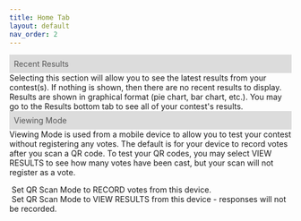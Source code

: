 ```yaml
---
title: Home Tab
layout: default
nav_order: 2
---
```


<div style="background-color: rgb(220,220,220); color: rgb(85,85,85); width:'100%'; padding: 8px">Recent Results</div>
  Selecting this section will allow you to see the latest results from your contest(s).  If nothing is shown, then there are no recent
  results to display.  Results are shown in graphical format (pie chart, bar chart, etc.).  You may go to the Results bottom tab to 
  see all of your contest's results.

<div style="background-color: rgb(220,220,220); color: rgb(85,85,85); width:'100%'; padding: 8px">Viewing Mode</div>
Viewing Mode is used from a mobile device to allow you to test your contest without registering any votes.  
The default is for your device to record votes after you scan a QR code.  To test your QR codes, you may select
VIEW RESULTS to see how many votes have been cast, but your scan will not register as a vote.

  <span style="color: #f000b4; font-size: 1.5em; margin-right: 4px;"><i class="fa-regular fa-circle-dot"></i></span>Set QR Scan Mode to RECORD votes from this device.<br/>
  <span style="color: #f000b4; font-size: 1.5em; margin-right: 4px;"><i class="fa-regular fa-circle-dot"></i></span>Set QR Scan Mode to VIEW RESULTS from this device - responses will not be recorded.
